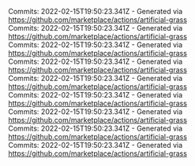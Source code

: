 Commits: 2022-02-15T19:50:23.341Z - Generated via https://github.com/marketplace/actions/artificial-grass
<br>
Commits: 2022-02-15T19:50:23.341Z - Generated via https://github.com/marketplace/actions/artificial-grass
<br>
Commits: 2022-02-15T19:50:23.341Z - Generated via https://github.com/marketplace/actions/artificial-grass
<br>
Commits: 2022-02-15T19:50:23.341Z - Generated via https://github.com/marketplace/actions/artificial-grass
<br>
Commits: 2022-02-15T19:50:23.341Z - Generated via https://github.com/marketplace/actions/artificial-grass
<br>
Commits: 2022-02-15T19:50:23.341Z - Generated via https://github.com/marketplace/actions/artificial-grass
<br>
Commits: 2022-02-15T19:50:23.341Z - Generated via https://github.com/marketplace/actions/artificial-grass
<br>
Commits: 2022-02-15T19:50:23.341Z - Generated via https://github.com/marketplace/actions/artificial-grass
<br>
Commits: 2022-02-15T19:50:23.341Z - Generated via https://github.com/marketplace/actions/artificial-grass
<br>
